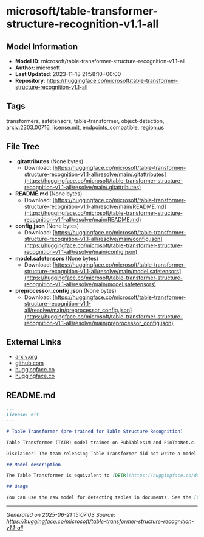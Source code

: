 # microsoft/table-transformer-structure-recognition-v1.1-all

## Model Information

- **Model ID**: microsoft/table-transformer-structure-recognition-v1.1-all
- **Author**: microsoft
- **Last Updated**: 2023-11-18 21:58:10+00:00
- **Repository**: https://huggingface.co/microsoft/table-transformer-structure-recognition-v1.1-all

## Tags

transformers, safetensors, table-transformer, object-detection, arxiv:2303.00716, license:mit, endpoints_compatible, region:us

## File Tree

- **.gitattributes** (None bytes)
  - Download: [https://huggingface.co/microsoft/table-transformer-structure-recognition-v1.1-all/resolve/main/.gitattributes](https://huggingface.co/microsoft/table-transformer-structure-recognition-v1.1-all/resolve/main/.gitattributes)
- **README.md** (None bytes)
  - Download: [https://huggingface.co/microsoft/table-transformer-structure-recognition-v1.1-all/resolve/main/README.md](https://huggingface.co/microsoft/table-transformer-structure-recognition-v1.1-all/resolve/main/README.md)
- **config.json** (None bytes)
  - Download: [https://huggingface.co/microsoft/table-transformer-structure-recognition-v1.1-all/resolve/main/config.json](https://huggingface.co/microsoft/table-transformer-structure-recognition-v1.1-all/resolve/main/config.json)
- **model.safetensors** (None bytes)
  - Download: [https://huggingface.co/microsoft/table-transformer-structure-recognition-v1.1-all/resolve/main/model.safetensors](https://huggingface.co/microsoft/table-transformer-structure-recognition-v1.1-all/resolve/main/model.safetensors)
- **preprocessor_config.json** (None bytes)
  - Download: [https://huggingface.co/microsoft/table-transformer-structure-recognition-v1.1-all/resolve/main/preprocessor_config.json](https://huggingface.co/microsoft/table-transformer-structure-recognition-v1.1-all/resolve/main/preprocessor_config.json)


## External Links

- [arxiv.org](https://arxiv.org/abs/2303.00716)
- [github.com](https://github.com/microsoft/table-transformer)
- [huggingface.co](https://huggingface.co/docs/transformers/main/en/model_doc/table-transformer)
- [huggingface.co](https://huggingface.co/docs/transformers/model_doc/detr)


## README.md

```markdown
---
license: mit
---

# Table Transformer (pre-trained for Table Structure Recognition) 

Table Transformer (TATR) model trained on PubTables1M and FinTabNet.c. It was introduced in the paper [Aligning benchmark datasets for table structure recognition](https://arxiv.org/abs/2303.00716) by Smock et al. and first released in [this repository](https://github.com/microsoft/table-transformer). 

Disclaimer: The team releasing Table Transformer did not write a model card for this model so this model card has been written by the Hugging Face team.

## Model description

The Table Transformer is equivalent to [DETR](https://huggingface.co/docs/transformers/model_doc/detr), a Transformer-based object detection model. Note that the authors decided to use the "normalize before" setting of DETR, which means that layernorm is applied before self- and cross-attention.

## Usage

You can use the raw model for detecting tables in documents. See the [documentation](https://huggingface.co/docs/transformers/main/en/model_doc/table-transformer) for more info.
```


---

*Generated on 2025-06-21 15:07:03*
*Source: https://huggingface.co/microsoft/table-transformer-structure-recognition-v1.1-all*
